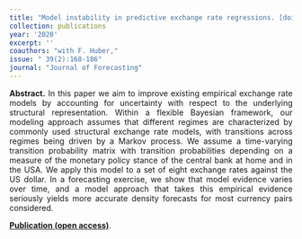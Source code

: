 ```yaml
---
title: "Model instability in predictive exchange rate regressions. [doi](https://doi.org/10.1002/for.2620)"
collection: publications
year: '2020' 
excerpt: ''
coauthors: "with F. Huber,"
issue: " 39(2):168-186"
journal: "Journal of Forecasting"
---
```

<p align="justify"> <b>Abstract.</b> In this paper we aim to improve existing empirical exchange rate models by accounting for uncertainty with respect to the underlying structural representation. Within a flexible Bayesian framework, our modeling approach assumes that different regimes are characterized by commonly used structural exchange rate models, with transitions across regimes being driven by a Markov process. We assume a time-varying transition probability matrix with transition probabilities depending on a measure of the monetary policy stance of the central bank at home and in the USA. We apply this model to a set of eight exchange rates against the US dollar. In a forecasting exercise, we show that model evidence varies over time, and a model approach that takes this empirical evidence seriously yields more accurate density forecasts for most currency pairs considered.
</p>

[**Publication (open access)**](https://doi.org/10.1002/for.2620).


